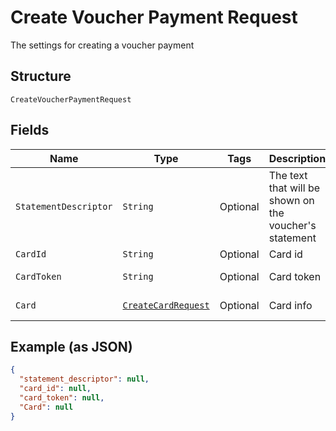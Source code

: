 
# Create Voucher Payment Request

The settings for creating a voucher payment

## Structure

`CreateVoucherPaymentRequest`

## Fields

| Name | Type | Tags | Description | Getter | Setter |
|  --- | --- | --- | --- | --- | --- |
| `StatementDescriptor` | `String` | Optional | The text that will be shown on the voucher's statement | String getStatementDescriptor() | setStatementDescriptor(String statementDescriptor) |
| `CardId` | `String` | Optional | Card id | String getCardId() | setCardId(String cardId) |
| `CardToken` | `String` | Optional | Card token | String getCardToken() | setCardToken(String cardToken) |
| `Card` | [`CreateCardRequest`](../../doc/models/create-card-request.md) | Optional | Card info | CreateCardRequest getCard() | setCard(CreateCardRequest card) |

## Example (as JSON)

```json
{
  "statement_descriptor": null,
  "card_id": null,
  "card_token": null,
  "Card": null
}
```

